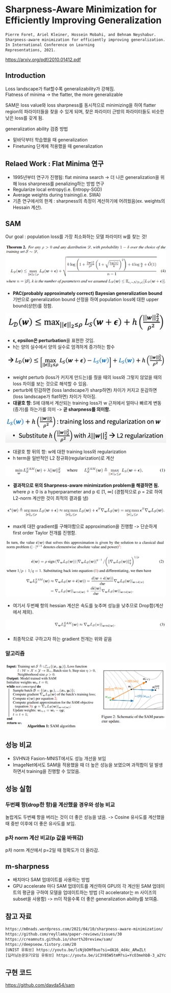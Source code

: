 # Sharpness-Aware Minimization for Efficiently Improving Generalization

~~~
Pierre Foret, Ariel Kleiner, Hossein Mobahi, and Behnam Neyshabur. Sharpness-aware minimization for efficiently improving generalization. In International Conference on Learning
Representations, 2021.
~~~
https://arxiv.org/pdf/2010.01412.pdf  

## Introduction

Loss landscape가 flat할수록 generalizability가 강해짐.  
Flatness of minima -> the flatter, the more generalizable

SAM은 loss value와 loss sharpness를 동시적으로 minimizing을 하여 flatter region의 파라미터들을 찾을 수 있게 되며, 찾은 파라미터 근방의 파라미터들도 비슷한 낮은 loss를 갖게 됨.  

generalization ability 검증 방법
- 밑바닥부터 학습했을 때 generalization
- Finetuning 단계에 적용했을 때 generalization

## Relaed Work : Flat Minima 연구
- 1995년부터 연구가 진행됨: flat minima search -> 더 나은 generalization을 위해 loss sharpness를 penalizing하는 방법 연구
- Regularize local entropy(i.e. Entropy-SGD)
- Average weights during training(i.e. SWA)
- 기존 연구에서의 한계 : sharpness의 측정이 계산하기에 어려웠음(ex. weights의 Hessain 계산).

## SAM
Our goal : population loss를 가장 최소화하는 모델 파라미터 w를 찾는 것!  

![SAM_generalization_bound1](/SAM_img/SAM_generalization_bound1.PNG)  

- **PAC(probably approximately correct) Bayesian generalization bound** 기반으로 generalization bound 산정을 하여 population loss에 대한 upper bound(상한)를 정함.  

![SAM_generalization_bound2](/SAM_img/SAM_generalization_bound2.PNG)  
- **ϵ, epsilon은 perturbation**을 표현한 것임.
- h는 양의 실수에서 양의 실수로 엄격하게 증가하는 함수

![SAM_generalization_bound3](/SAM_img/SAM_generalization_bound3.PNG)  
- weight perturb (loss가 커지게 만드는)를 줬을 때의 loss와 그렇지 않았을 때의 loss 차이를 보는 것으로 해석할 수 있음.
- perturb에 민감하면 (loss landscape가 sharp하면) 차이가 커지고 둔감하면 (loss landscape가 flat하면) 차이가 작아짐.
- **대괄호 항**: S에 대해서 계산되는 training loss가 w 근처에서 얼마나 빠르게 변동(증가)를 하는가를 의미 -> **곧 sharpness를 의미함.**  

![SAM_generalization_bound4](/SAM_img/SAM_generalization_bound4.PNG)  

- 대괄호 항 뒤의 항: w에 대한 training loss와 regularization  
- h term을 일반적인 L2 정규화(regularization)로 계산

![SAM_solving_problem](/SAM_img/SAM_solving_problem.PNG)

- **결과적으로 위의 Sharpness-aware minimization problem을 해결하면 됨.**  
where ρ ≥ 0 is a hyperparameter and p ∈ [1, ∞] (경험적으로 ρ = 2로 하여 L2-norm 계산한 것이 최적의 결과를 냄)  

![SAM_approximation](/SAM_img/SAM_approximation.PNG)

- max에 대한 gradient를 구해야함으로 approximation을 진행함
-> 단순하게 first order Taylor 전개를 진행함.  

![SAM_ehat_solving_problem](/SAM_img/SAM_ehat_solving_problem.PNG)

- 여기서 두번째 항의 hessian 계산은 속도를 늦추며 성능을 낮추므로 Drop함(계산에서 제외).  

![SAM_final_gradient_approximation](/SAM_img/SAM_final_gradient_approximation.PNG)

- 최종적으로 구하고자 하는 gradient 전개는 위와 같음

### 알고리즘
![SAM_algorithm](/SAM_img/SAM_algorithm.PNG)

## 성능 비교
- SVHN과 Fasion-MNIST에서도 성능 개선을 보임
- ImageNet에서도 SAM을 적용했을 때 더 높은 성능을 보였으며 과적합이 덜 발생하면서 training을 진행할 수 있었음.

## 성능 실험

### 두번째 항(drop한 항)을 계산했을 경우와 성능 비교
놀랍게도 두번째 항을 버리는 것이 더 좋은 성능을 냈음. -> Cosine 유사도를 계산했을 때 중반 이후에 더 좋은 유사도를 보임.  

### p차 norm 계산 비교(p 값을 바꿔감)
p차 norm 계산에서 p=2일 때 정확도가 더 올라감.  

## m-sharpness
- 배치마다 SAM 업데이트를 사용하는 방법
- GPU accelerate 마다 SAM 업데이트를 계산하여 GPU의 각 계산된 SAM 업데이트의 평균을 구하여 모델을 업데이트하는 방법 (각 accelerator는 m 사이즈의 subset을 사용함) -> m이 작을수록 더 좋은 generalization ability를 보여줌.

## 참고 자료
~~~
https://m0nads.wordpress.com/2021/04/10/sharpness-aware-minimization/
https://github.com/reyllama/paper-reviews/issues/30
https://creamnuts.github.io/short%20review/sam/
https://deepseow.tistory.com/20
[UNIST 유튜브] https://youtu.be/lcNjbOHf0uo?si=dA16_4d4c_ARwZLt
[딥러닝논문읽기모임 유튜브] https://youtu.be/iC3Y85W5tmM?si=YcO3mehbB-3_a2Yc
~~~

## 구현 코드
https://github.com/davda54/sam